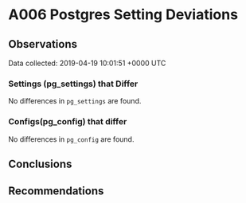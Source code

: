 # A006 Postgres Setting Deviations #

## Observations ##
Data collected: 2019-04-19 10:01:51 +0000 UTC  

### Settings (pg_settings) that Differ ###

No differences in `pg_settings` are found.

### Configs(pg_config) that differ ###

No differences in `pg_config` are found.



## Conclusions ##


## Recommendations ##

